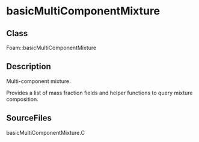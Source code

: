 # basicMultiComponentMixture 
## Class
Foam::basicMultiComponentMixture

## Description
Multi-component mixture.

Provides a list of mass fraction fields and helper functions to
query mixture composition.

## SourceFiles
basicMultiComponentMixture.C

